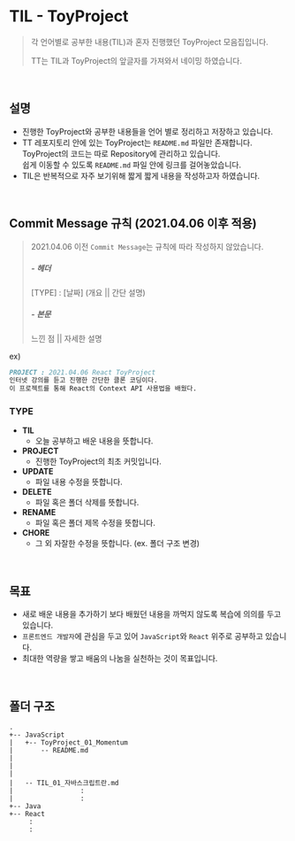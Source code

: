 # TIL - ToyProject
> 각 언어별로 공부한 내용(TIL)과 혼자 진행했던 ToyProject 모음집입니다. 
>
> TT는 TIL과 ToyProject의 앞글자를 가져와서 네이밍 하였습니다.

<br/>

## 설명
- 진행한 ToyProject와 공부한 내용들을 언어 별로 정리하고 저장하고 있습니다. 
- TT 레포지토리 안에 있는 ToyProject는 `README.md` 파일만 존재합니다.<br/>ToyProject의 코드는 따로 Repository에 관리하고 있습니다. <br/>쉽게 이동할 수 있도록 `README.md` 파일 안에 링크를 걸어놓았습니다.
- TIL은 반복적으로 자주 보기위해 짧게 짧게 내용을 작성하고자 하였습니다. 

<br/>

## Commit Message 규칙 (2021.04.06 이후 적용)

> 2021.04.06 이전 `Commit Message`는 규칙에 따라 작성하지 않았습니다. 
>
> ##### - 헤더
>
> [TYPE] : [날짜] (개요 || 간단 설명)
>
> ##### - 본문
>
> 느낀 점 || 자세한 설명

ex) 

```markdown
PROJECT : 2021.04.06 React ToyProject 
인터넷 강의를 듣고 진행한 간단한 클론 코딩이다. 
이 프로젝트를 통해 React의 Context API 사용법을 배웠다.
```

### TYPE 

- **TIL**  
  - 오늘 공부하고 배운 내용을 뜻합니다.   
- **PROJECT**
  - 진행한 ToyProject의 최초 커밋입니다. 
- **UPDATE**
  - 파일 내용 수정을 뜻합니다.
- **DELETE**
  - 파일 혹은 폴더 삭제를 뜻합니다. 
- **RENAME**
  - 파일 혹은 폴더 제목 수정을 뜻합니다.
- **CHORE**
  - 그 외 자잘한 수정을 뜻합니다. (ex. 폴더 구조 변경)

<br/>

## 목표

- 새로 배운 내용을 추가하기 보다 배웠던 내용을 까먹지 않도록 복습에 의의를 두고 있습니다.
- `프론트엔드 개발자`에 관심을 두고 있어 `JavaScript`와 `React` 위주로 공부하고 있습니다.
- 최대한 역량을 쌓고 배움의 나눔을 실천하는 것이 목표입니다. 

<br/>

## 폴더 구조

```
.
+-- JavaScript
|   +-- ToyProject_01_Momentum
|       -- README.md
|
|
|
|   -- TIL_01_자바스크립트란.md           
|                 :
|                 :
+-- Java
+-- React
     :
     :
```